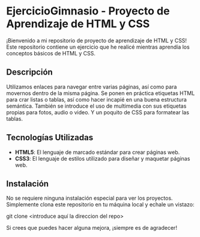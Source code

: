 # EjercicioGimnasio - Proyecto de Aprendizaje de HTML y CSS

¡Bienvenido a mi repositorio de proyecto de aprendizaje de HTML y CSS! Este repositorio contiene un ejercicio que he realicé mientras aprendía los conceptos básicos de HTML y CSS.


## Descripción

Utilizamos enlaces para navegar entre varias páginas, así como <a> para movernos dentro de la misma página. 
Se ponen en práctica etiquetas HTML para crar listas o tablas, así como hacer incapié en una buena estructura semántica. 
También se introduce el uso de multimedia con sus etiquetas propias para fotos, audio o video.
Y un poquito de CSS para formatear las tablas. 


## Tecnologías Utilizadas

- **HTML5**: El lenguaje de marcado estándar para crear páginas web.
- **CSS3**: El lenguaje de estilos utilizado para diseñar y maquetar páginas web.


## Instalación

No se requiere ninguna instalación especial para ver los proyectos. Simplemente clona este repositorio en tu máquina local y echale un vistazo:

git clone <introduce aquí la direccion del repo>

Si crees que puedes hacer alguna mejora, ¡siempre es de agradecer!
